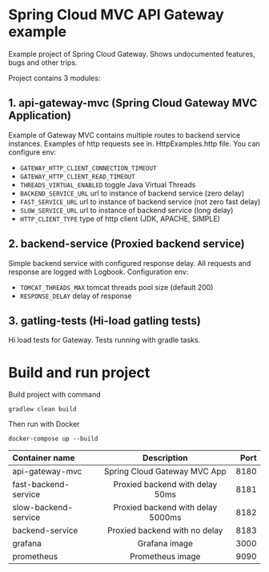 # Spring Cloud MVC API Gateway example

Example project of Spring Cloud Gateway. Shows undocumented features, bugs and other trips.

Project contains 3 modules:
## 1. api-gateway-mvc (Spring Cloud Gateway MVC Application)
Example of Gateway MVC contains multiple routes to backend service instances.
Examples of http requests see in. HttpExamples.http file.
You can configure env:
- `GATEWAY_HTTP_CLIENT_CONNECTION_TIMEOUT`
- `GATEWAY_HTTP_CLIENT_READ_TIMEOUT`
- `THREADS_VIRTUAL_ENABLED` toggle Java Virtual Threads
- `BACKEND_SERVICE_URL` url to instance of backend service (zero delay)
- `FAST_SERVICE_URL`  url to instance of backend service (not zero fast delay)
- `SLOW_SERVICE_URL`  url to instance of backend service (long delay)
- `HTTP_CLIENT_TYPE` type of http client (JDK, APACHE, SIMPLE)

## 2. backend-service (Proxied backend service)
Simple backend service with configured response delay.
All requests and response are logged with Logbook.
Configuration env:
- `TOMCAT_THREADS_MAX` tomcat threads pool size (default 200)
- `RESPONSE_DELAY` delay of response

## 3. gatling-tests (Hi-load gatling tests)

Hi load tests for Gateway. Tests running with gradle tasks.

# Build and run project

Build project with command 

    gradlew clean build

Then run with Docker 

    docker-compose up --build


| Container name       |            Description            | Port |
|:---------------------|:---------------------------------:|-----:|
| api-gateway-mvc      |   Spring Cloud Gateway MVC App    | 8180 |
| fast-backend-service |  Proxied backend with delay 50ms  | 8181 |
| slow-backend-service | Proxied backend with delay 5000ms | 8182 |
| backend-service      |   Proxied backend with no delay   | 8183 |
| grafana              |           Grafana image           | 3000 |
| prometheus           |         Prometheus image          | 9090 |



